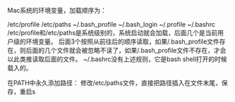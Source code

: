 Mac系统的环境变量，加载顺序为：

/etc/profile
/etc/paths
~/.bash_profile
~/.bash_login
~/.profile
~/.bashrc
/etc/profile和/etc/paths是系统级别的，系统启动就会加载，后面几个是当前用户级的环境变量。
后面3个按照从前往后的顺序读取，如果/.bash_profile文件存在，则后面的几个文件就会被忽略不读了，如果/.bash_profile文件不存在，才会以此类推读取后面的文件。
~/.bashrc没有上述规则，它是bash shell打开的时候载入的。

在PATH中永久添加路径：
修改/etc/paths文件，直接把路径插入在文件末尾，保存，重启s